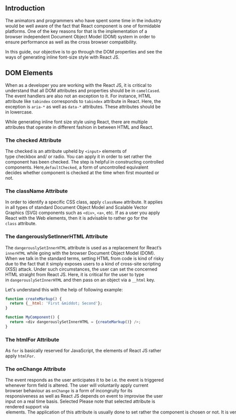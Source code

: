 ## Introduction
The animators and programmers who have spent some time in the industry would be well aware of the fact that React component is one of formidable platforms. One of the key reasons for that is the implementation of a browser independent Document Object Model (DOM) system in order to ensure performance as well as the cross browser compatibility. 

In this guide, our objective is to go through the DOM properties and see the ways of generating inline font-size style with React JS. 

## DOM Elements
When as a developer you are working with the React JS, it is critical to understand that all DOM attributes and properties should be in `camelCased`. The event handlers are also not an exception to it. 
For instance, HTML attribute like `tabindex` corresponds to `tabindex` attribute in React. Here, the exception is `aria-*` as well as `data-*` attributes. These attributes should be in lowercase. 

While generating inline font size style using React, there are multiple attributes that operate in different fashion in between HTML and React. 

### The checked Attribute 
The checked is an attribute upheld by `<input>` elements of type checkbox and/ or radio. You can apply it in order to set rather the component has been checked. The step is helpful in constructing controlled components. Here,`defaultChecked`, a form of uncontrolled equivalent decides whether component is checked at the time when first mounted or not.

### The className Attribute
In order to identify a specific CSS class, apply `className` attribute. It applies in all types of standard Document Object Model and Scalable Vector Graphics (SVG) components such as `<div>`, `<a>`, etc. If as a user you apply React with the Web elements, then it is advisable to rather go for the `class` attribute. 

### The dangerouslySetInnerHTML Attribute
The `dangerouslySetInnerHTML` attribute is used as a replacement for React’s `innerHTML` while going with the browser Document Object Model (DOM). When we talk in the standard terms, setting HTML from code is kind of risky due to the fact that it simply exposes users to a kind of cross-site scripting (XSS) attack. Under such circumstances, the user can set the concerned HTML straight from React JS. Here, it is critical for the user to type in `dangerouslySetInnerHTML` and then pass on an object via a `__html` key. 

Let's understand this with the help of following example:


```javascript
function createMarkup() {
  return {__html: 'First &middot; Second'};
}

function MyComponent() {
  return <div dangerouslySetInnerHTML = {createMarkup()} />;
}
```

### The htmlFor Attribute 
As `for` is basically reserved for JavaScript, the elements of React JS rather apply `htmlFor`.

### The onChange Attribute 
The event responds as the user anticipates it to be i.e. the event is triggered whenever form field is altered. The user will voluntarily apply current browser behaviour as `onChange` is a form of incongruity for its responsiveness as well as React JS depends on event to improvise the user input on a real time basis. 
Selected 
Please note that selected attribute is rendered support via <option> elements. The application of this attribute is usually done to set rather the component is chosen or not. It is very effective in order to create controlled elements. 
Style 
Some of the leading examples documentation applies style in order to achieve convenience, but it is worth mentioning that the application of styleattribute as one of the key methods of styling the elements is not suggestive. In the maximum amout of cases, the classname is recommended to be applied as external form of CSS stylesheet. Style component is generally applied in React apps to include dynamic computer animated styles at the stipulated rendered time. In general working proportions, style accepts a JS object carrying camelCased features instead of CSS string. The feature is persistent with Document Object Model form of style JS property. It is more effective and prevents loopholes in XSS security measures. For instance; 
